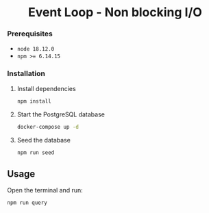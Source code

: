 <div id="top"></div>

<br />
<div align="center">
  

  <h1 align="center">Event Loop - Non blocking I/O </h3>


</div>

### Prerequisites

* `node 18.12.0` 
* `npm >= 6.14.15` 


### Installation

1. Install dependencies
   ```sh
   npm install
   ```
2. Start the PostgreSQL database
   ```sh
   docker-compose up -d
   ```
3. Seed the database
   ```sh
   npm run seed
   ```

<!-- USAGE EXAMPLES -->
## Usage

Open the terminal and run: 
```sh
npm run query
```
